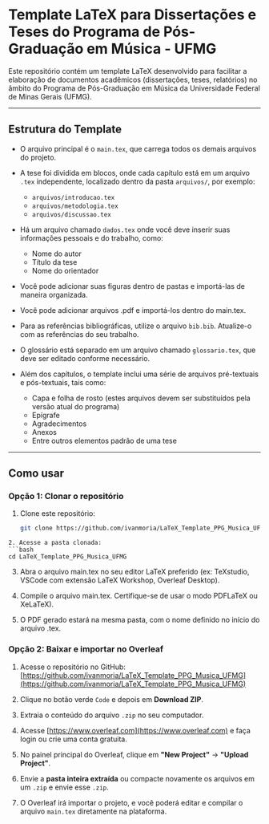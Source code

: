 # Template LaTeX para Dissertações e Teses do Programa de Pós-Graduação em Música - UFMG

Este repositório contém um template LaTeX desenvolvido para facilitar a elaboração de documentos acadêmicos (dissertações, teses, relatórios) no âmbito do Programa de Pós-Graduação em Música da Universidade Federal de Minas Gerais (UFMG).

---

## Estrutura do Template

- O arquivo principal é o `main.tex`, que carrega todos os demais arquivos do projeto.
- A tese foi dividida em blocos, onde cada capítulo está em um arquivo `.tex` independente, localizado dentro da pasta `arquivos/`, por exemplo:
  - `arquivos/introducao.tex`
  - `arquivos/metodologia.tex`
  - `arquivos/discussao.tex`
- Há um arquivo chamado `dados.tex` onde você deve inserir suas informações pessoais e do trabalho, como:
  - Nome do autor
  - Título da tese
  - Nome do orientador
- Você pode adicionar suas figuras dentro de pastas e importá-las de maneira organizada.
- Você pode adicionar arquivos .pdf e importá-los dentro do main.tex.

- Para as referências bibliográficas, utilize o arquivo `bib.bib`. Atualize-o com as referências do seu trabalho.
- O glossário está separado em um arquivo chamado `glossario.tex`, que deve ser editado conforme necessário.
- Além dos capítulos, o template inclui uma série de arquivos pré-textuais e pós-textuais, tais como:
  - Capa e folha de rosto (estes arquivos devem ser substituídos pela versão atual do programa)
  - Epígrafe
  - Agradecimentos
  - Anexos
  - Entre outros elementos padrão de uma tese

---

## Como usar

### Opção 1: Clonar o repositório

1. Clone este repositório:
   ```bash
   git clone https://github.com/ivanmoria/LaTeX_Template_PPG_Musica_UFMG.git
```
2. Acesse a pasta clonada:
```bash
cd LaTeX_Template_PPG_Musica_UFMG
```
3. Abra o arquivo main.tex no seu editor LaTeX preferido (ex: TeXstudio, VSCode com extensão LaTeX Workshop, Overleaf Desktop).

4. Compile o arquivo main.tex. Certifique-se de usar o modo PDFLaTeX ou XeLaTeX).

5. O PDF gerado estará na mesma pasta, com o nome definido no início do arquivo .tex.

### Opção 2: Baixar e importar no Overleaf

1. Acesse o repositório no GitHub:  
   [https://github.com/ivanmoria/LaTeX_Template_PPG_Musica_UFMG](https://github.com/ivanmoria/LaTeX_Template_PPG_Musica_UFMG)

2. Clique no botão verde `Code` e depois em **Download ZIP**.

3. Extraia o conteúdo do arquivo `.zip` no seu computador.

4. Acesse [https://www.overleaf.com](https://www.overleaf.com) e faça login ou crie uma conta gratuita.

5. No painel principal do Overleaf, clique em **"New Project"** → **"Upload Project"**.

6. Envie a **pasta inteira extraída** ou compacte novamente os arquivos em um `.zip` e envie esse `.zip`.

7. O Overleaf irá importar o projeto, e você poderá editar e compilar o arquivo `main.tex` diretamente na plataforma.


